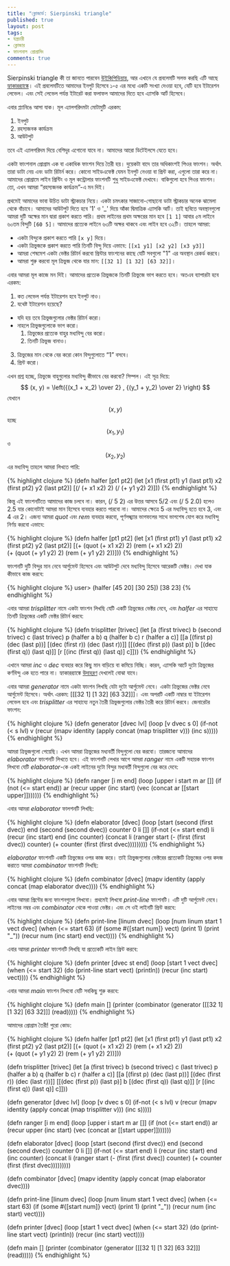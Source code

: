 ```yaml
---
title: "ক্লোজার্ড: Sierpinski triangle"
published: true
layout: post
tags:
- যন্ত্রচারী
- ক্লোজার
- ফাংশনাল প্রোগ্রামিং
comments: true
---
```

Sierpinski triangle কী তা জানতে পারবেন [উইকিপিডিয়ায়](https://en.m.wikipedia.org/wiki/Sierpinski_triangle), আর এখানে যে প্রবলেমটি সলভ করছি এটি আছে [হ্যাকারর‍্যাঙ্কে](https://www.hackerrank.com/challenges/functions-and-fractals-sierpinski-triangles)। এই প্রবলেমটিতে আমাদের ইনপুট হিসেবে ১-৫ এর মধ্যে একটি সংখ্যা দেওয়া হবে, যেটি হবে ইটারেশন লেভেল। এবং সেই লেভেল পর্যন্ত ইটারেট করা ফলাফল আমাদের দিতে হবে এ্যাসকি আর্ট হিসেবে।

এবার প্ল্যানিঙে আসা যাক। মূল এ্যালগরিদমটা মোটামুটি এরকম: 

1. ইনপুট
2. রহস্যজনক কার্যক্রম
3. আউটপুট

তবে এই এ্যালগরিদম দিয়ে বেশিদূর এগোনো যাবে না। আমাদের আরো ডিটেইলসে যেতে হবে।

একটা ফাংশনাল প্রোগ্রাম এক বা একাধিক ফাংশন দিয়ে তৈরী হয়। দুয়েকটা বাদে তার অধিকাংশই পিওর ফাংশন। অর্থাৎ তারা ডাটা নেয় এবং ডাটা রিটার্ন করে। কোনো সাইডএফেক্ট যেমন ইনপুট নেওয়া বা প্রিন্ট করা, এগুলো তারা করে না। আমাদের প্রোগ্রামে লাইন প্রিন্টিং ও মূল কন্ট্রোলার ফাংশনটি শুধু সাইডএফেক্ট দেখাবে। বাকিগুলো হবে পিওর ফাংশন। তো, এখন আমরা “রহস্যজনক কার্যক্রম”-এ মন দিই।

প্রথমেই আমাদের ভাবা উচিত ডাটা স্ট্রাকচার নিয়ে। একটা চমৎকার সাজানো-গোছানো ডাটা স্ট্রাকচার অনেক ঝামেলা থেকে বাঁচাবে। আমাদের আউটপুট দিতে হবে '1' ও '_' দিয়ে আঁকা দ্বিমাত্রিক এ্যাসকি আর্ট। তাই ছবিতে অবস্থানগুলো আমরা দুটি অক্ষের মান দ্বারা প্রকাশ করতে পারি। প্রথম লাইনের প্রথম অক্ষরের মান হবে `[1 1]` আবার ৫ম লাইনে ৬০তম বিন্দুটি `[60 5]`‌। আমাদের প্রত্যেক লাইনে ৬৩টি অক্ষর থাকবে এবং লাইন হবে ৩২টি। তাহলে আমরা:

* একটা বিন্দুকে প্রকাশ করতে পারি `[x y]` দিয়ে।
* একটা ত্রিভুজকে প্রকাশ করতে পারি তিনটি বিন্দু দিয়ে এভাবে: `[[x1 y1] [x2 y2] [x3 y3]]`
* আমরা শেষমেশ একটা ভেক্টর রিটার্ন করবো প্রিন্টার ফাংশনের কাছে যেটি সবগুলো "1" এর অবস্থান রেকর্ড করবে।
* আমরা শুরু করবো মূল ত্রিভুজ থেকে যার মান: `[[32 1] [1 32] [63 32]]`।

এবার আমরা মূল কাজে মন দিই। আমাদের প্রত্যেক ত্রিভুজকে তিনটি ত্রিভুজে ভাগ করতে হবে। অতএব ব্যাপারটা হবে এরকম:

1. কত লেভেল পর্যন্ত ইটারেশন হবে ইনপুট নাও।
2. যথেষ্ট ইটারেশন হয়েছে?
  * যদি হয় তবে ত্রিভুজগুলোর ভেক্টর রিটার্ন করো।
  * নাহলে ত্রিভুজগুলোকে ভাগ করো।
    1. ত্রিভুজের প্রত্যেক বাহুর মধ্যবিন্দু বের করো।
    2. তিনটি ত্রিভুজ বানাও।
3. ত্রিভুজের মান থেকে বের করো কোন বিন্দুগুলোতে “1” বসবে।
4. প্রিন্ট করো।

এখন প্রশ্ন হচ্ছে, ত্রিভুজে বাহুগুলোর মধ্যবিন্দু কীভাবে বের করবো? সিম্পল। এই সূত্র দিয়ে:
$$ (x, y) = \left({(x_1 + x_2) \over 2} , {(y_1 + y_2) \over 2} \right) $$
যেখানে $$ (x, y) $$ হচ্ছে $$ (x_1, y_1) $$ ও $$ (x_2, y_2) $$ এর মধ্যবিন্দু তাহলে আমরা লিখতে পারি:

{% highlight clojure %}
(defn halfer [pt1 pt2]
  (let [x1 (first pt1)
        y1 (last pt1)
        x2 (first pt2)
        y2 (last pt2)]
    [(/ (+ x1 x2) 2)
     (/ (+ y1 y2) 2)]))
{% endhighlight %}

কিন্তু এই ফাংশনটিতে আমাদের কাজ চলবে না। কারন, (/ 5 2) এর উত্তর আসবে 5/2 এবং (/ 5 2.0) হলেও 2.5 যার কোনোটাই আমরা মান হিসেবে ব্যবহার করতে পারবো না। আমাদের ক্ষেত্রে 5 এর মধ্যবিন্দু হতে হবে 3, এবং 4 এর 2। এজন্য আমরা _quot_ এবং _rem_ ব্যবহার করবো, পূর্ণসঙ্খ্যার ভাগফলের সাথে ভাগশেষ যোগ করে মধ্যবিন্দু নির্ণয় করবো এভাবে:

{% highlight clojure %}
(defn halfer [pt1 pt2]
  (let [x1 (first pt1)
        y1 (last pt1)
        x2 (first pt2)
        y2 (last pt2)]
    [(+ (quot (+ x1 x2) 2)
    	(rem (+ x1 x2) 2))	
     (+ (quot (+ y1 y2) 2)
     (rem (+ y1 y2) 2))]))
{% endhighlight %}

ফাংশনটি দুটি বিন্দুর মান নেবে আর্গুমেন্ট হিসেবে এবং আউটপুট দেবে মধ্যবিন্দু হিসেবে আরেকটি ভেক্টর। দেখা যাক কীভাবে কাজ করবে:

{% highlight clojure %}
user> (halfer [45 20] [30 25])
[38 23]
{% endhighlight %}

এবার আমরা _trisplitter_ নামে একটা ফাংশন লিখছি যেটি একটি ত্রিভুজের ভেক্টর নেবে, এবং _halfer_ এর সাহায্যে তিনটি ত্রিভুজের একটি ভেক্টর রিটার্ন করবে:

{% highlight clojure %}
(defn trisplitter [trivec]
  (let [a (first trivec)
        b (second trivec)
        c (last trivec)
        p (halfer a b)
        q (halfer b c)
        r (halfer a c)]
    [[a
      [(first p) (dec (last p))]
      [(dec (first r)) (dec (last r))]]
     [[(dec (first p)) (last p)] b
      [(dec (first q)) (last q)]]
     [r
      [(inc (first q)) (last q)] c]]))
{% endhighlight %}

এখানে আমরা _inc_ ও _dec_ ব্যবহার করে কিছু মান বাড়িয়ে বা কমিয়ে নিচ্ছি। কারন, এ্যাসকি আর্টে দুটো ত্রিভুজের কর্ণবিন্দু এক হতে পারে না। হ্যাকারর‍্যাঙ্কে [উদাহরণ](https://www.hackerrank.com/challenges/functions-and-fractals-sierpinski-triangles) দেখলেই বোঝা যাবে।

এবার আমরা _generator_ নামে একটা ফাংশন লিখছি যেটা দুটো আর্গুমেন্ট নেবে।  একটা ত্রিভুজের ভেক্টর নেবে আর্গুমেন্ট হিসেবে। অর্থাৎ এরকম: [[[32 1] [1 32] [63 32]]]। এবং অপরটি একটি নাম্বার যা ইটারেশন লেভেল হবে এবং _trisplitter_ এর সাহায্যে নতুন তৈরী ত্রিভুজগুলোর ভেক্টর তৈরী করে রিটার্ন করবে। জেনারেটর ফাংশন:

{% highlight clojure %}
(defn generator [dvec lvl]
  (loop [v dvec s 0]
    (if-not (< s lvl)
      v
      (recur (mapv identity
                   (apply concat
                         (map trisplitter v)))
             (inc s)))))
{% endhighlight %}

আমরা ত্রিভুজগুলো পেয়েছি। এখন আমরা ত্রিভুজের মধ্যবর্তী বিন্দুগুলো বের করবো। তারজন্যে আমাদের _elaborator_ ফাংশনটি লিখতে হবে। এই ফাংশনটি লেখার আগে আমরা _ranger_ নামে একটি সহায়ক ফাংশন লিখবো যেটি _elaborator_-কে একই লাইনের দুটো বিন্দুর মধ্যবর্তী বিন্দুগুলো বের করে দেবে:

{% highlight clojure %}
(defn ranger [i m end]
  (loop [upper i start m ar []]
    (if (not (<= start end))
      ar
      (recur upper
      	     (inc start)
	     (vec (concat ar
	     	  [[start upper]]))))))
{% endhighlight %}

এবার আমরা _elaborator_ ফালশনটি লিখছি:

{% highlight clojure %}
(defn elaborator [dvec]
  (loop [start (second (first dvec))
  	 end (second (second dvec))
	 counter 0
	 li []]
    (if-not (<= start end)
      li
      (recur (inc start)
      	     end
	     (inc counter)
	     (concat li
	     	     (ranger start
		     	     (- (first (first dvec))
			     	counter)
			     (+ counter
			     	(first (first dvec)))))))))
{% endhighlight %}

_elaborator_ ফাংশনটি একটি ত্রিভুজের ওপর কাজ করে। তাই ত্রিভুজগুলোর ভেক্টরের প্রত্যেকটি ত্রিভুজের ওপর কদজ করাতে আমরা _combinator_ ফাংশনটি লিখছি:

{% highlight clojure %}
(defn combinator [dvec]
  (mapv identity
        (apply concat
               (map elaborator
               dvec))))
{% endhighlight %}

এবার আমরা প্রিন্টের জন্য ফাংশনগুলো লিখবো। প্রথমেই লিখবো _print-line_ ফাংশনটি। এটি দুটি আর্গুমেন্ট নেবে। লাইনের নম্বর এবং _combinator_ থেকে পাওয়া ভেক্টর। এবং সে ওই লাইনটি প্রিন্ট করবে: 

{% highlight clojure %}
(defn print-line [linum dvec]
  (loop [num linum start 1 vect dvec]
    (when (<= start 63)
      (if (some #{[start num]} vect)
        (print 1)
        (print "_"))
      (recur num (inc start) end vect))))
{% endhighlight %}

এবার আমরা _printer_ ফাংশনটি লিখছি যা প্রত্যেকটি লাইন প্রিন্ট করবে:

{% highlight clojure %}
(defn printer [dvec st end]
  (loop [start 1 vect dvec]
    (when (<= start 32)
      (do (print-line start vect)
          (println))
      (recur (inc start) vect))))
{% endhighlight %}

এবার আমরা _main_ ফাংশন লিখবো যেটি সবকিছু শুরু করবে:

{% highlight clojure %}
(defn main []
  (printer
    (combinator
      (generator [[[32 1] [1 32] [63 32]]]
                 (read)))))
{% endhighlight %}

আমাদের প্রোগ্রাম তৈরী! পুরো কোড:

{% highlight clojure %}
(defn halfer [pt1 pt2]
  (let [x1 (first pt1)
        y1 (last pt1)
        x2 (first pt2)
        y2 (last pt2)]
    [(+ (quot (+ x1 x2) 2)
    	(rem (+ x1 x2) 2))	
     (+ (quot (+ y1 y2) 2)
     (rem (+ y1 y2) 2))]))

(defn trisplitter [trivec]
  (let [a (first trivec)
        b (second trivec)
        c (last trivec)
        p (halfer a b)
        q (halfer b c)
        r (halfer a c)]
    [[a
      [(first p) (dec (last p))]
      [(dec (first r)) (dec (last r))]]
     [[(dec (first p)) (last p)] b
      [(dec (first q)) (last q)]]
     [r
      [(inc (first q)) (last q)] c]]))

(defn generator [dvec lvl]
  (loop [v dvec s 0]
    (if-not (< s lvl)
      v
      (recur (mapv identity
                   (apply concat
                         (map trisplitter v)))
             (inc s)))))

(defn ranger [i m end]
  (loop [upper i start m ar []]
    (if (not (<= start end))
      ar
      (recur upper
      	     (inc start)
	     (vec (concat ar
	     	  [[start upper]]))))))

(defn elaborator [dvec]
  (loop [start (second (first dvec))
  	 end (second (second dvec))
	 counter 0
	 li []]
    (if-not (<= start end)
      li
      (recur (inc start)
      	     end
	     (inc counter)
	     (concat li
	     	     (ranger start
		     	     (- (first (first dvec))
			     	counter)
			     (+ counter
			     	(first (first dvec)))))))))

(defn combinator [dvec]
  (mapv identity
        (apply concat
               (map elaborator
               dvec))))

(defn print-line [linum dvec]
  (loop [num linum start 1 vect dvec]
    (when (<= start 63)
      (if (some #{[start num]} vect)
        (print 1)
        (print "_"))
      (recur num (inc start) vect))))

(defn printer [dvec]
  (loop [start 1 vect dvec]
    (when (<= start 32)
      (do (print-line start vect)
          (println))
      (recur (inc start) vect))))

(defn main []
  (printer
    (combinator
      (generator [[[32 1] [1 32] [63 32]]]
                 (read)))))
{% endhighlight %}
